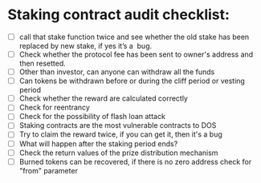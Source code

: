 # Staking contract audit checklist: 
- [ ]   call that stake function twice and see whether the old stake has been replaced by new stake, if yes it’s a  bug.
- [ ]   Check whether the protocol fee has been sent to owner's address and then resetted.
- [ ]   Other than investor, can anyone can withdraw all the funds
- [ ]   Can tokens be withdrawn before or during the cliff period or vesting period
- [ ]   Check whether the reward are calculated correctly
- [ ]   Check for reentrancy
- [ ]   Check for the possibility of flash loan attack
- [ ]   Staking contracts are the most vulnerable contracts to DOS
- [ ]   Try to claim the reward twice, if you can get it, then it's a bug
- [ ]   What will happen after the staking period ends?
- [ ]   Check the return values of the prize distribution mechanism
- [ ]   Burned tokens can be recovered, if there is no zero address check for "from" parameter
